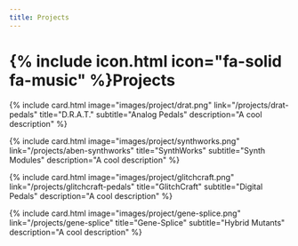 ```yaml
---
title: Projects
---
```


# {% include icon.html icon="fa-solid fa-music" %}Projects

{% include card.html
  image="images/project/drat.png"
  link="/projects/drat-pedals"
  title="D.R.A.T."
  subtitle="Analog Pedals"
  description="A cool description"
%}

{% include card.html
  image="images/project/synthworks.png"
  link="/projects/aben-synthworks"
  title="SynthWorks"
  subtitle="Synth Modules"
  description="A cool description"
%}

{% include card.html
  image="images/project/glitchcraft.png"
  link="/projects/glitchcraft-pedals"
  title="GlitchCraft"
  subtitle="Digital Pedals"
  description="A cool description"
%}

{% include card.html
  image="images/project/gene-splice.png"
  link="/projects/gene-splice"
  title="Gene-Splice"
  subtitle="Hybrid Mutants"
  description="A cool description"
%}